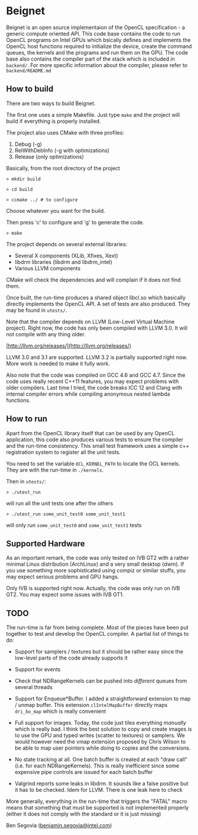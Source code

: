Beignet
=======

Beignet is an open source implementaion of the OpenCL specification - a generic
compute oriented API. This code base contains the code to run OpenCL programs on
Intel GPUs which bsically defines and implements the OpenCL host functions
required to initialize the device, create the command queues, the kernels and
the programs and run them on the GPU. The code base also contains the compiler
part of the stack which is included in `backend/`. For more specific information
about the compiler, please refer to `backend/README.md`

How to build
------------

There are two ways to build Beignet.

The first one uses a simple Makefile. Just type `make` and the project will
build if everything is properly installed.

The project also uses CMake with three profiles:

1. Debug (-g)
2. RelWithDebInfo (-g with optimizations)
3. Release (only optimizations)

Basically, from the root directory of the project

`> mkdir build`

`> cd build`

`> ccmake ../ # to configure`

Choose whatever you want for the build.

Then press 'c' to configure and 'g' to generate the code.

`> make`

The project depends on several external libraries:

- Several X components (XLib, Xfixes, Xext)
- libdrm libraries (libdrm and libdrm\_intel)
- Various LLVM components

CMake will check the dependencies and will complain if it does not find them.

Once built, the run-time produces a shared object libcl.so which basically
directly implements the OpenCL API. A set of tests are also produced. They may
be found in `utests/`.

Note that the compiler depends on LLVM (Low-Level Virtual Machine project).
Right now, the code has only been compiled with LLVM 3.0. It will not compile
with any thing older. 

[http://llvm.org/releases/](http://llvm.org/releases/)

LLVM 3.0 and 3.1 are supported. LLVM 3.2 is partially supported right now. More
work is needed to make it fully work.

Also note that the code was compiled on GCC 4.6 and GCC 4.7. Since the code uses
really recent C++11 features, you may expect problems with older compilers. Last
time I tried, the code breaks ICC 12 and Clang with internal compiler errors
while compiling anonymous nested lambda functions.

How to run
----------

Apart from the OpenCL library itself that can be used by any OpenCL application,
this code also produces various tests to ensure the compiler and the run-time
consistency. This small test framework uses a simple c++ registration system to
register all the unit tests.

You need to set the variable `OCL_KERNEL_PATH` to locate the OCL kernels. They
are with the run-time in `./kernels`.

Then in `utests/`:

`> ./utest_run`

will run all the unit tests one after the others

`> ./utest_run some_unit_test0 some_unit_test1`

will only run `some_unit_test0` and `some_unit_test1` tests

Supported Hardware
------------------

As an important remark, the code was only tested on IVB GT2 with a rather
minimal Linux distribution (ArchLinux) and a very small desktop (dwm). If you
use something more sophisticated using compiz or similar stuffs, you may expect
serious problems and GPU hangs.

Only IVB is supported right now. Actually, the code was only run on IVB GT2. You
may expect some issues with IVB GT1.

TODO
----

The run-time is far from being complete. Most of the pieces have been put
together to test and develop the OpenCL compiler. A partial list of things to
do:

- Support for samplers / textures but it should be rather easy since the
  low-level parts of the code already supports it

- Support for events

- Check that NDRangeKernels can be pushed into _different_ queues from several
  threads 

- Support for Enqueue\*Buffer. I added a straightforward extension to map /
  unmap buffer. This extension `clIntelMapBuffer` directly maps `dri_bo_map`
  which is really convenient

- Full support for images. Today, the code just tiles everything *manually*
  which is really bad. I think the best solution to copy and create images is to
  use the GPU and typed writes (scatter to textures) or samplers. We would
  however need the vmap extension proposed by Chris Wilson to be able to map
  user pointers while doing to copies and the conversions.

- No state tracking at all. One batch buffer is created at each "draw call"
  (i.e. for each NDRangeKernels). This is really inefficient since some
  expensive pipe controls are issued for each batch buffer

- Valgrind reports some leaks in libdrm. It sounds like a false positive but it
  has to be checked. Idem for LLVM. There is one leak here to check

More generally, everything in the run-time that triggers the "FATAL" macro means
that something that must be supported is not implemented properly (either it
does not comply with the standard or it is just missing)

Ben Segovia (<benjamin.segovia@intel.com>)

